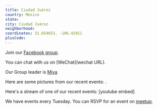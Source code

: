 ```yaml
---
title: Ciudad Juárez
country: Mexico
state: 
city: Ciudad Juárez
neighborhood: 
coordinates: 31.654653, -106.42911
plusCode:
---
```

Join our [Facebook group](https://www.facebook.com/groups/free.code.camp.juarezchi).

You can chat with us on [WeChat](wechat URL).

Our Group leader is [Miya](freecodecamp.org/miya)

Here are some pictures from our recent events:
![]().

Here's a stream of one of our recent events:
[youtube embed]

We have events every Tuesday. You can RSVP for an event on [meetup](meetupurl).
